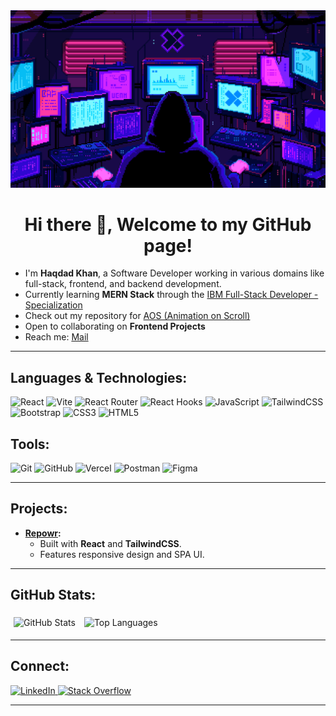 <img src="./animated-banner.gif"/>

<h1 align="center">Hi there 👋, Welcome to my GitHub page!</h1>

- I'm **Haqdad Khan**, a Software Developer working in various domains like full-stack, frontend, and backend development.
-  Currently learning **MERN Stack** through the [IBM Full-Stack Developer - Specialization](https://www.coursera.org/professional-certificates/ibm-full-stack-javascript-developer)
-  Check out my repository for [AOS (Animation on Scroll)](https://github.com/Haqdad-Khan/aos)
-  Open to collaborating on **Frontend Projects**
-  Reach me: [Mail](mailto:hk.borikhelvi@gmail.com)
<!-- - Explore my [Portfolio](https://haqdad.vercel.app) -->

---

##  Languages & Technologies:
<p align="left">
  <img src="https://img.shields.io/badge/React-61DAFB?style=for-the-badge&logo=react&logoColor=white" alt="React" />
  <img src="https://img.shields.io/badge/Vite-646CFF?style=for-the-badge&logo=vite&logoColor=white" alt="Vite" />
  <img src="https://img.shields.io/badge/React%20Router-CA4245?style=for-the-badge&logo=react-router&logoColor=white" alt="React Router" />
  <img src="https://img.shields.io/badge/React%20Hooks-61DAFB?style=for-the-badge&logo=react&logoColor=white" alt="React Hooks" />
  <img src="https://img.shields.io/badge/JavaScript-F7DF1E?style=for-the-badge&logo=javascript&logoColor=black" alt="JavaScript" />
  <img src="https://img.shields.io/badge/TailwindCSS-38B2AC?style=for-the-badge&logo=tailwind-css&logoColor=white" alt="TailwindCSS" />
  <img src="https://img.shields.io/badge/Bootstrap-7952B3?style=for-the-badge&logo=bootstrap&logoColor=white" alt="Bootstrap" />
  <img src="https://img.shields.io/badge/CSS3-1572B6?style=for-the-badge&logo=css3&logoColor=white" alt="CSS3" />
  <img src="https://img.shields.io/badge/HTML5-E34F26?style=for-the-badge&logo=html5&logoColor=white" alt="HTML5" />
</p>

##  Tools:

<p align="left">
  <img src="https://img.shields.io/badge/Git-F05032?style=for-the-badge&logo=git&logoColor=white" alt="Git" />
  <img src="https://img.shields.io/badge/GitHub-181717?style=for-the-badge&logo=github&logoColor=white" alt="GitHub" />
  <img src="https://img.shields.io/badge/Vercel-000000?style=for-the-badge&logo=vercel&logoColor=white" alt="Vercel" />
  <img src="https://img.shields.io/badge/Postman-FF6C37?style=for-the-badge&logo=postman&logoColor=white" alt="Postman" />
  <img src="https://img.shields.io/badge/Figma-F2a4E1E?style=for-the-badge&logo=figma&logoColor=white" alt="Figma" />
</p>

---

##  Projects:

- **[ Repowr](https://repowr-by-haqdad.vercel.app):**  
  - Built with **React** and **TailwindCSS**.  
  - Features responsive design and SPA UI.  

---

##  GitHub Stats:

<p align="left">
  <img src="https://github-readme-stats.vercel.app/api?username=haqdad-khan&show_icons=true&theme=tokyonight" alt="GitHub Stats" style="margin:5px; width:400px;" />
  <img src="https://github-readme-stats.vercel.app/api/top-langs/?username=haqdad-khan&layout=compact&theme=tokyonight" alt="Top Languages" style="margin:5px; width:358px;"/>
</p>

---

##  Connect:

<p align="left">
  <a href="https://linkedin.com/in/haqdad-khan" target="_blank">
    <img src="https://img.shields.io/badge/LinkedIn-0077B5?style=for-the-badge&logo=linkedin&logoColor=white" alt="LinkedIn" />
  </a>
  <a href="https://stackoverflow.com/users/21807502" target="_blank">
    <img src="https://img.shields.io/badge/Stack%20Overflow-F58025?style=for-the-badge&logo=stack-overflow&logoColor=white" alt="Stack Overflow" />
  </a>
</p>

---
